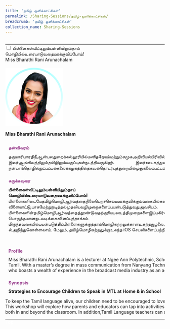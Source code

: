 ```yaml
---
title: 'தமிழ் ஒளிக்காட்சிகள்'
permalink: /Sharing-Sessions/தமிழ்-ஒளிக்காட்சிகள்/
breadcrumb: 'தமிழ் ஒளிக்காட்சிகள்'
collection_name: Sharing-Sessions
---
```

<html>
<head>
<style>
 table {
  
  border-collapse: collapse;
  width: 100%;
}
 
td, th {
  border: 1px solid gray;
  text-align: left;
  padding: 8px;
}
    .hl{
    display: inline-block;
    padding: 12px 20px;
    text-align: center;
    text-decoration: none;
    color: #fff;
    background-color: #4372d6;
    border-radius: 6px;
    outline: 0;
    cursor: pointer;
    margin-right: 10px;
    margin-bottom: 7px;
    width: 120px;
}
.tbl{
    border:0 none;
    padding:0; 
    margin:0;
    border-collapse: collapse;
}
   .tbl a {
    position:absolute;
    margin-left: -80px;
}
.column img {
height:auto;
max-width:40%;
}
.column{
  width:50%;
  height:auto;
}
.atab {
    margin-bottom: 5px;
    width: 87%;
    neight:auto;
    }
    
    @media only screen and (max-width: 600px) {
   .atab{
  width:69%;
  }
}

 .atab3Line{
    margin-bottom: 5px;
    width: 87%;
    height:auto;
    }
    
    @media only screen and (max-width: 600px) {
   .atab{
  width:69%;
  }
}

</style>
<!-- Global site tag (gtag.js) - Google Ads: 726049306 -->
<script async src="https://www.googletagmanager.com/gtag/js?id=AW-726049306"></script>
<script>
  window.dataLayer = window.dataLayer || [];
  function gtag(){dataLayer.push(arguments);}
  gtag('js', new Date());
  gtag('config', 'AW-726049306');
</script>
</head>
<body> 
  <br/>
<table class="tbl">
 <tr>
<td style="border:0 none;padding: 0; margin:0;">
<div class="atab">
      <input id="tab-1" type="checkbox" name="tab">
      <label for="tab-1" class="lbTM">பிள்ளைகள்வீட்டிலும்பள்ளியிலும்தாய்<br/>மொழியில்உரையாடுவதைஊக்குவிப்போம்!
<br/>Miss Bharathi Rani Arunachalam</label>
      <div class="tab-content">      
       <br/>
  <div class="row">
 <div class="column">
<img src="/images/Speakers_TL Bharathi Rani Arunachalam.png" style="width:100%">
   </div>
   <p><strong>Miss Bharathi Rani Arunachalam</strong><br/>
   </p>
   </div>
       <h4 style="padding-top:12px;margin:10px;color:#9b4490;">தன்விவரம்</h4>
       <p  style="margin:10px; text-align:justify;">தகுமாரிபாரதிநீஆன்பலதுறைக்கல்லூரியில்மனிதநேயம்மற்றும்சமூகஅறிவியல்பிரிவில்விரிவுரையாளராகப்பணியாற்றிவருகிறார். இவர்ஆங்கிலத்திலும்தமிழிலும்வகுப்புகள்நடத்திவருகிறார். இவர்ஊடகத்துறையில்பலஆண்டுகள்பணியாற்றியஅனுபவமிக்கவர். இவர் நன்யாங்தொழில்நுட்பப்பல்கலைக்கழகத்தில்தகவல்தொடர்புத்துறையில்முதுகலைப்பட்டம்பெற்றுள்ளார். </p>
<h4 style="padding-top:12px;margin:10px;color:#9b4490;">சுருக்கவுரை</h4>
       <p  style="margin:10px; text-align:justify;"><strong>பிள்ளைகள்வீட்டிலும்பள்ளியிலும்தாய்<br/>மொழியில்உரையாடுவதைஊக்குவிப்போம்! </strong><br/> பிள்ளைகளிடையேதமிழ்மொழிஆர்வத்தைநிலைபெறச்செய்யஊக்குவிக்கும்வகையில்கதை, பாடல், விளையாட்டு,பாகமேற்றுநடித்தல்முதலியவழிமுறைகளைப்பயன்படுத்துவதுஅவசியம். பிள்ளைகளின்தமிழ்மொழிஆர்வத்தைத்தூண்டுவதற்குரியபலஉத்திமுறைகளைஇப்பகிர்வரங்கில்அறிந்துகொள்ளலாம். பொருத்தமானநடவடிக்கைகளைப்புத்தாக்கம் மிகுந்தவகையில்பயன்படுத்திப்பிள்ளைகளுக்குத்தாய்மொழிகற்றலுக்கானஉகந்தசூழலைஅமைக்கும்வழிமுறைகளைப்பெற்றோர்களும்ஆசிரியர்களும்இப்பகிர்வில்அறிந்துகொள்ளலாம். மேலும், தமிழ்மொழிகற்றலுக்குஉகந்த iOS செயலிகளைப்பற்றியும்இதில்பகிர்ந்துகொள்ளப்படும்.  </p>
       <br/>
        <h4 style="padding-top:12px;margin:10px;color:#9b4490;">Profile</h4>
       <p  style="margin:10px;">Miss Bharathi Rani Arunachalam is a lecturer at Ngee Ann Polytechnic, School of Humanities & Social Sciences in both English and Tamil. With a master’s degree in mass communication from Nanyang Technological University, she is also a speech and drama trainer who boasts a wealth of experience in the broadcast media industry as an actor, host, radio jockey, and voiceover artist.</p>
      
 <h4 style="padding-top:12px;margin:10px;color:#9b4490;">Synopsis</h4> 
       <p  style="margin:10px;"><strong>Strategies to Encourage Children to Speak in MTL at Home & in School</strong><br/>
       
To keep the Tamil language alive, our children need to be encouraged to love the language through stories, songs, games and role-play. This workshop will explore how parents and educators can tap into activities creatively to provide a rich language environment for children both in and beyond the classroom. In addition,Tamil Language teachers can also find out more about some useful iOS applications.
 </p>
 </div></div>
</td>
<td style="border:0 none;padding: 0;" class="btnImg15">
 </td>
 </tr>
 
 
 
 
 
 
 
 
 
 
 
 
 
 
 
 
 
 
 
 
 
 
 
 
 
 
 
 
 
 
 
 
 
 
 
 
 
 
 
 
 
 
 
 
 
 
 
 
 
 
 
 
 
 
 
 
 </table>
 <div class="btntop"><a href="#top" style="text-decoration:none;"><span style="color:white"><b>Top</b></span></a></div>

